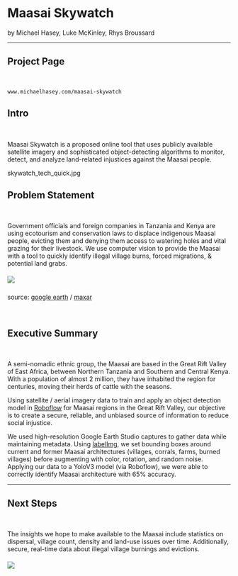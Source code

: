 
# Maasai Skywatch
by 
Michael Hasey, Luke McKinley, Rhys Broussard

------------------------------------------------

## Project Page

<br>

```
www.michaelhasey.com/maasai-skywatch
```

## Intro

<br>

Maasai Skywatch is a proposed online tool that uses publicly available satellite imagery and sophisticated object-detecting algorithms to monitor, detect, and analyze land-related injustices against the Maasai people.

skywatch_tech_quick.jpg




## Problem Statement

<br>

Government officials and foreign companies in Tanzania and Kenya are using ecotourism and conservation laws to displace indigenous Maasai people, evicting them and denying them access to watering holes and vital grazing for their livestock.  We use computer vision to provide the Maasai with a tool to quickly identify illegal village burns, forced migrations, & potential land grabs.

##### ![](./resources/maasai_tiles.png)
source: [google earth](https://www.google.com/earth/studio/) / [maxar](https://www.maxar.com)

<br>

## Executive Summary

<br>

A semi-nomadic ethnic group, the Maasai are based in the Great Rift Valley of East Africa, between Northern Tanzania and Southern and Central Kenya.  With a population of almost 2 million, they have inhabited the region for centuries, moving their herds of cattle with the seasons.

Using satellite / aerial imagery data to train and apply an object detection model in [Roboflow](https://roboflow.ai) for Maasai regions in the Great Rift Valley, our objective is to create a secure, reliable, and unbiased source of information to reduce social injustice.

We used high-resolution Google Earth Studio captures to gather data while maintaining metadata.  Using [labelImg](https://github.com/tzutalin/labelImg), we set bounding boxes around current and former Maasai architectures (villages, corrals, farms, burned villages) before augmenting with color, rotation, and random noise.  Applying our data to a YoloV3 model (via Roboflow), we were able to correctly identify Maasai architecture with 65% accuracy.

__________________________________________________
## Next Steps

<br>


The insights we hope to make available to the Maasai include statistics on dispersal, village count, density and land-use issues over time.  Additionally, secure, real-time data about illegal village burnings and evictions.


##### ![](./resources/village.png)
